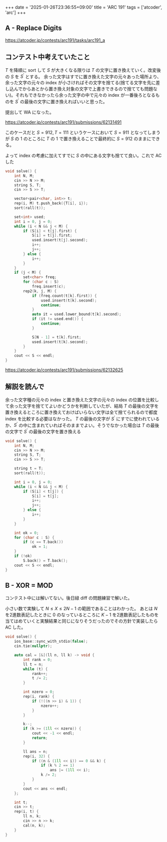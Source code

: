 +++
date = '2025-01-26T23:36:55+09:00'
title = 'ARC 191'
tags = ['atcoder', 'arc']
+++

## A - Replace Digits

<https://atcoder.jp/contests/arc191/tasks/arc191_a>

## コンテスト中考えていたこと

$T$ を降順に sort して $S$ が大きくなる限りは $T$ の文字に置き換えていく。改変後の $S$ を $S^\prime$ とする。
余った文字はすでに置き換えた文字の元々あった場所より、余った文字の元々の index が小さければその文字を捨てる(捨てる文字を先に差し込んでからあとから置き換え対象の文字で上書きできるので捨てても問題ない)。それもできなかったら余った文字の中で元々の index が一番後ろとなるものを $S^\prime$ の最後の文字に置き換えればいいと思った。

提出して WA になった。

<https://atcoder.jp/contests/arc191/submissions/62131491>

このケースだと $S = 912, T = 111$ というケースにおいて $S = 911$ となってしまうが $S$ の 1 のところに $T$ の 1 で置き換えることで最終的に $S = 912$ のままにできる。

よって index の考慮に加えてすでに $S$ の中にある文字も捨てて良い。これで AC した

```cpp
void solve() {
    int N, M;
    cin >> N >> M;
    string S, T;
    cin >> S >> T;

    vector<pair<char, int>> t;
    rep(i, M) t.push_back({T[i], i});
    sort(rall(t));

    set<int> used;
    int i = 0, j = 0;
    while (i < N && j < M) {
        if (S[i] < t[j].first) {
            S[i] = t[j].first;
            used.insert(t[j].second);
            i++;
            j++;
        } else {
            i++;
        }
    }
    if (j < M) {
        set<char> freq;
        for (char c : S)
            freq.insert(c);
        rep2(k, j, M) {
            if (freq.count(t[k].first)) {
                used.insert(t[k].second);
                continue;
            }
            auto it = used.lower_bound(t[k].second);
            if (it != used.end()) {
                continue;
            }

            S[N - 1] = t[k].first;
            used.insert(t[k].second);
        }
    }
    cout << S << endl;
}
```

<https://atcoder.jp/contests/arc191/submissions/62132625>

## 解説を読んで

余った文字種の元々の index と置き換えた文字の元々の index の位置を比較して余った文字を捨ててよいかどうかを判断していたが、結局 $T$ の最後の文字を置き換えるところに置き換えておけばいらない文字は全て捨てられるので都度 index を比較する必要はなかった。
$T$ の最後の文字が $S^\prime$ にすでに使われているか、$S^\prime$ の中に含まれていればそのままでよい。そうでなかった場合は $T$ の最後の文字で $S^\prime$ の最後の文字を置き換える

```cpp
void solve() {
    int N, M;
    cin >> N >> M;
    string S, T;
    cin >> S >> T;

    string t = T;
    sort(rall(t));

    int i = 0, j = 0;
    while (i < N && j < M) {
        if (S[i] < t[j]) {
            S[i] = t[j];
            i++;
            j++;
        } else {
            i++;
        }
    }

    int ok = 0;
    for (char c : S) {
        if (c == T.back())
            ok = 1;
    }
    if (!ok)
        S.back() = T.back();
    cout << S << endl;
}
```

## B - XOR = MOD

コンテスト中には解いてない。後日緑 diff の問題練習で解いた。

小さい数で実験して $N \leq X \leq 2N-1$ の範囲であることはわかった。
あとは $N$ を2進数表記したときに $0$ のなっているところに $K-1$ を2進数表記したものを当てはめていくと実験結果と同じになりそうだったのでその方針で実装したら AC した。

```cpp
void solve() {
    ios_base::sync_with_stdio(false);
    cin.tie(nullptr);

    auto cal = [&](ll n, ll k) -> void {
        int rank = 0;
        ll t = n;
        while (t) {
            rank++;
            t /= 2;
        }

        int nzero = 0;
        rep(i, rank) {
            if (!((n >> i) & 1)) {
                nzero++;
            }
        }

        k--;
        if (k >= (1ll << nzero)) {
            cout << -1 << endl;
            return;
        }

        ll ans = n;
        rep(i, 32) {
            if ((n & (1ll << i)) == 0 && k) {
                if (k % 2 == 1)
                    ans |= (1ll << i);
                k /= 2;
            }
        }
        cout << ans << endl;
    };

    int t;
    cin >> t;
    rep(i, t) {
        ll n, k;
        cin >> n >> k;
        cal(n, k);
    }
}
```

